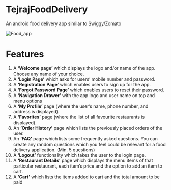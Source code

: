 # TejrajFoodDelivery
An android food delivery app similar to Swiggy/Zomato

![Food_app](https://user-images.githubusercontent.com/76424178/125562251-6662b089-f47d-49a5-a8c8-b585c5dcae2a.gif)

# Features

1. A **‘Welcome page’** which displays the logo and/or name of the app. Choose any name of your choice.
2. A **‘Login Page’** which asks for users’ mobile number and password.
3. A **‘Registration Page’** which enables users to sign up for the app.
4. A **‘Forgot Password Page’** which enables users to reset their password.
5. A **‘Navigation Drawer’** with the app logo and user name on top and menu options 
6. A **‘My Profile’** page (where the user’s name, phone number, and address is displayed).
7. A **‘Favorites’** page (where the list of all favourite restaurants is displayed).
8. An **‘Order History’** page which lists the previously placed orders of the user.
9. An **‘FAQ’** page which lists some frequently asked questions. You can create any random
questions which you feel could be relevant for a food delivery application. (Min. 5
questions)
10. A **‘Logout’** functionality which takes the user to the login page.
11. A **‘Restaurant Details’** page which displays the menu items of that particular restaurant,
each item’s price and the option to add an item to cart.
12. A **‘Cart’** which lists the items added to cart and the total amount to be paid
